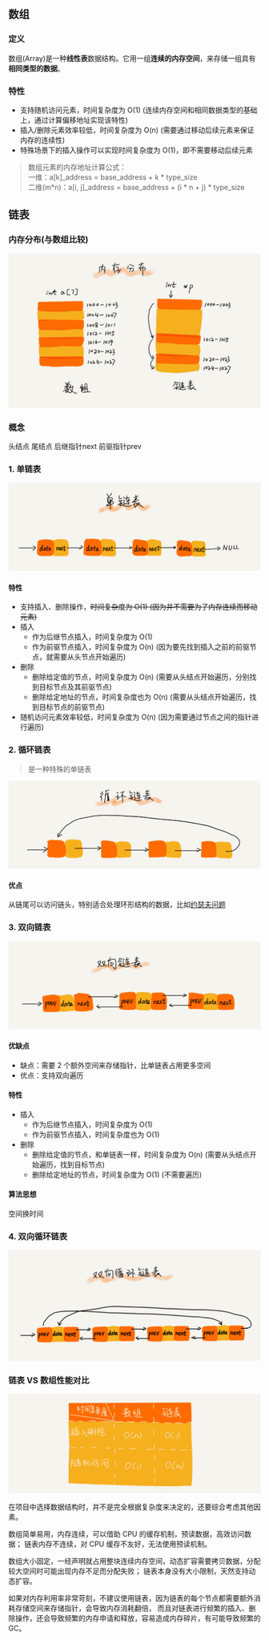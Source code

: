 ## 数组

### 定义
数组(Array)是一种**线性表**数据结构。它用一组**连续的内存空间**，来存储一组具有**相同类型的数据**。

### 特性
- 支持随机访问元素，时间复杂度为 O(1) (连续内存空间和相同数据类型的基础上，通过计算偏移地址实现该特性)
- 插入/删除元素效率较低，时间复杂度为 O(n) (需要通过移动后续元素来保证内存的连续性)
- 特殊场景下的插入操作可以实现时间复杂度为 O(1)，即不需要移动后续元素

> 数组元素的内存地址计算公式：<br/>
> 一维：a[k]_address = base_address + k * type_size<br/>
> 二维(m*n)：a[i, j]_address = base_address + (i * n + j) * type_size



## 链表

### 内存分布(与数组比较)
![array vs linkedList](assets/array_linkedList-compare.jpg)

### 概念
头结点
尾结点
后继指针next
前驱指针prev

### 1. 单链表
![single linkedList](assets/single-linkedList.jpg)

#### 特性
- 支持插入、删除操作，<del>时间复杂度为 O(1) (因为并不需要为了内存连续而移动元素)</del>
- 插入
  - 作为后继节点插入，时间复杂度为 O(1)
  - 作为前驱节点插入，时间复杂度为 O(n) (因为要先找到插入之前的前驱节点，就需要从头节点开始遍历)
- 删除
  - 删除给定值的节点，时间复杂度为 O(n) (需要从头结点开始遍历，分别找到目标节点及其前驱节点)
  - 删除给定地址的节点，时间复杂度也为 O(n) (需要从头结点开始遍历，找到目标节点的前驱节点)
- 随机访问元素效率较低，时间复杂度为 O(n) (因为需要通过节点之间的指针进行遍历)

### 2. 循环链表
> 是一种特殊的单链表

![circle single linkedList](assets/circle_single_linkedList.jpg)

#### 优点
从链尾可以访问链头，特别适合处理环形结构的数据，比如[约瑟夫问题](https://zh.wikipedia.org/wiki/%E7%BA%A6%E7%91%9F%E5%A4%AB%E6%96%AF%E9%97%AE%E9%A2%98)

### 3. 双向链表
![double linkedList](assets/double_linkedList.jpg)

#### 优缺点
- 缺点：需要 2 个额外空间来存储指针，比单链表占用更多空间
- 优点：支持双向遍历

#### 特性
- 插入
  - 作为后继节点插入，时间复杂度为 O(1)
  - 作为前驱节点插入，时间复杂度也为 O(1)
- 删除
  - 删除给定值的节点，和单链表一样，时间复杂度为 O(n) (需要从头结点开始遍历，找到目标节点)
  - 删除给定地址的节点，时间复杂度为 O(1) (不需要遍历)

#### 算法思想
空间换时间

### 4. 双向循环链表
![circle double linkedList](assets/circle_double_linkedList.jpg)

### 链表 VS 数组性能对比
![](assets/array_vs_linkedList.jpg)

在项目中选择数据结构时，并不是完全根据复杂度来决定的，还要综合考虑其他因素。

数组简单易用，内存连续，可以借助 CPU 的缓存机制，预读数据，高效访问数据；
链表内存不连续，对 CPU 缓存不友好，无法使用预读机制。

数组大小固定，一经声明就占用整块连续内存空间，动态扩容需要拷贝数据，分配较大空间时可能出现内存不足而分配失败；
链表本身没有大小限制，天然支持动态扩容。

如果对内存利用率非常苛刻，不建议使用链表，因为链表的每个节点都需要额外消耗存储空间来存储指针，会导致内存消耗翻倍，
而且对链表进行频繁的插入、删除操作，还会导致频繁的内存申请和释放，容易造成内存碎片，有可能导致频繁的 GC。
